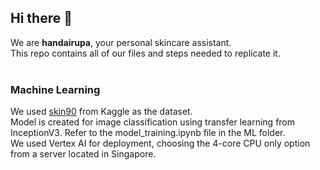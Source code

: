 ## Hi there 👋

We are <b>handairupa</b>, your personal skincare assistant.
<br>
This repo contains all of our files and steps needed to replicate it.
<br>
<br>
### Machine Learning
We used <a href=https://www.kaggle.com/datasets/dinartas/skin90>skin90</a> from Kaggle as the dataset.
<br>
Model is created for image classification using transfer learning from InceptionV3. Refer to the model_training.ipynb file in the ML folder.
<br>
We used Vertex AI for deployment, choosing the 4-core CPU only option from a server located in Singapore.


<!--
**handairupa/handairupa** is a ✨ _special_ ✨ repository because its `README.md` (this file) appears on your GitHub profile.

Here are some ideas to get you started:

- 🔭 I’m currently working on ...
- 🌱 I’m currently learning ...
- 👯 I’m looking to collaborate on ...
- 🤔 I’m looking for help with ...
- 💬 Ask me about ...
- 📫 How to reach me: ...
- 😄 Pronouns: ...
- ⚡ Fun fact: ...
-->
